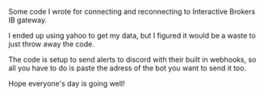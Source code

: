 Some code I wrote for connecting and reconnecting to Interactive Brokers IB gateway.

I ended up using yahoo to get my data, but I figured it would be a waste to just throw away the code. 

The code is setup to send alerts to discord with their built in webhooks, so all you have to do is paste the adress of the bot you want to send it too.


Hope everyone's day is going well! 
